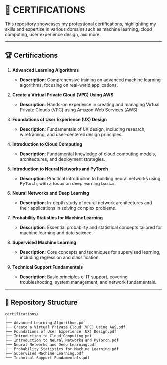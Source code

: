 # 📜 CERTIFICATIONS

This repository showcases my professional certifications, highlighting my skills and expertise in various domains such as machine learning, cloud computing, user experience design, and more.

---

## 🏆 Certifications

1. **Advanced Learning Algorithms**
   - **Description**: Comprehensive training on advanced machine learning algorithms, focusing on real-world applications.

2. **Create a Virtual Private Cloud (VPC) Using AWS**
   - **Description**: Hands-on experience in creating and managing Virtual Private Clouds (VPC) using Amazon Web Services (AWS).

3. **Foundations of User Experience (UX) Design**
   - **Description**: Fundamentals of UX design, including research, wireframing, and user-centered design principles.

4. **Introduction to Cloud Computing**
   - **Description**: Fundamental knowledge of cloud computing models, architectures, and deployment strategies.

5. **Introduction to Neural Networks and PyTorch**
   - **Description**: Practical introduction to building neural networks using PyTorch, with a focus on deep learning basics.

6. **Neural Networks and Deep Learning**
   - **Description**: In-depth study of neural network architectures and their applications in solving complex problems.

7. **Probability Statistics for Machine Learning**
   - **Description**: Essential probability and statistical concepts tailored for machine learning and data science.

8. **Supervised Machine Learning**
   - **Description**: Core concepts and techniques for supervised learning, including regression and classification.

9. **Technical Support Fundamentals**
   - **Description**: Basic principles of IT support, covering troubleshooting, system management, and network fundamentals.

---

## 📂 Repository Structure
```plaintext
certifications/
│
├── Advanced Learning Algorithms.pdf
├── Create a Virtual Private Cloud (VPC) Using AWS.pdf
├── Foundations of User Experience (UX) Design.pdf
├── Introduction to Cloud Computing.pdf
├── Introduction to Neural Networks and PyTorch.pdf
├── Neural Networks and Deep Learning.pdf
├── Probability Statistics for Machine Learning.pdf
├── Supervised Machine Learning.pdf
└── Technical Support Fundamentals.pdf
